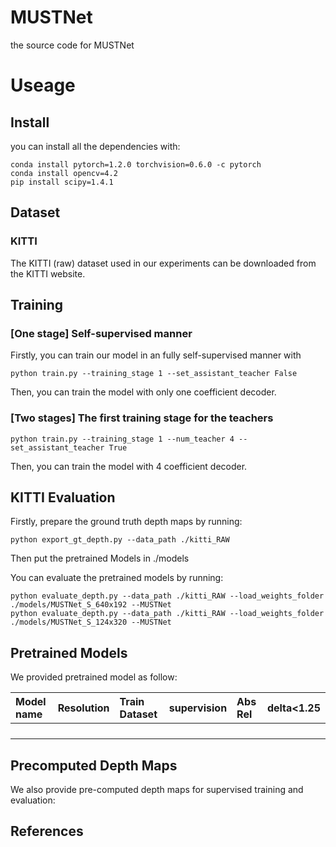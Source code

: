 # MUSTNet
the source code for MUSTNet

# Useage
## Install
you can install all the dependencies with:
~~~
conda install pytorch=1.2.0 torchvision=0.6.0 -c pytorch
conda install opencv=4.2
pip install scipy=1.4.1
~~~

## Dataset
### KITTI
The KITTI (raw) dataset used in our experiments can be downloaded from the KITTI website.

## Training
### \[One stage\] Self-supervised manner
Firstly, you can train our model in an fully self-supervised manner with 
~~~
python train.py --training_stage 1 --set_assistant_teacher False
~~~
Then, you can train the model with only one coefficient decoder.
### \[Two stages\] The first training stage for the teachers
~~~
python train.py --training_stage 1 --num_teacher 4 --set_assistant_teacher True
~~~
Then, you can train the model with 4 coefficient decoder.
## KITTI Evaluation
Firstly, prepare the ground truth depth maps by running:
~~~
python export_gt_depth.py --data_path ./kitti_RAW
~~~
Then put the pretrained Models in ./models

You can evaluate the pretrained models by running:
~~~
python evaluate_depth.py --data_path ./kitti_RAW --load_weights_folder ./models/MUSTNet_S_640x192 --MUSTNet
python evaluate_depth.py --data_path ./kitti_RAW --load_weights_folder ./models/MUSTNet_S_124x320 --MUSTNet
~~~
## Pretrained Models
We provided pretrained model as follow:

|Model name|Resolution|Train Dataset|supervision|Abs Rel|delta<1.25|
|:------|:------|:------|:------|:------|:------|
|||||||
|||||||
|||||||
|||||||
## Precomputed Depth Maps
We also provide pre-computed depth maps for supervised training and evaluation:

## References
